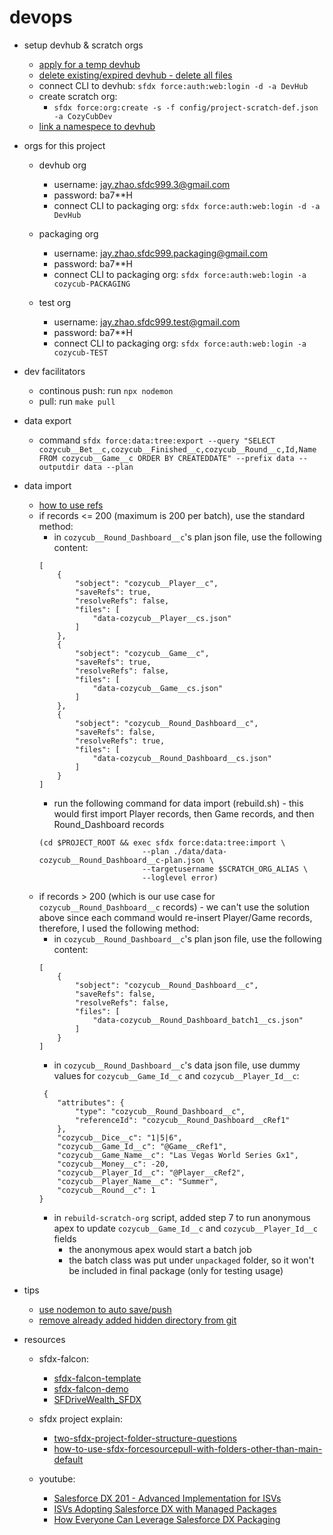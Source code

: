 # devops

* setup devhub & scratch orgs
    * [apply for a temp devhub](https://developer.salesforce.com/promotions/orgs/dx-signup)
    * [delete existing/expired devhub - delete all files](https://salesforce.stackexchange.com/questions/181780/removing-old-hub-org-or-non-scratch-org-from-salesforce-dx-org-list)
    * connect CLI to devhub: `sfdx force:auth:web:login -d -a DevHub`
    * create scratch org:
        * `sfdx force:org:create -s -f config/project-scratch-def.json -a CozyCubDev`
    * [link a namespece to devhub](https://developer.salesforce.com/docs/atlas.en-us.sfdx_dev.meta/sfdx_dev/sfdx_dev_reg_namespace.htm)

* orgs for this project
    * devhub org
        * username: jay.zhao.sfdc999.3@gmail.com
        * password: ba7**H
        * connect CLI to packaging org: `sfdx force:auth:web:login -d -a DevHub`

    * packaging org
        * username: jay.zhao.sfdc999.packaging@gmail.com
        * password: ba7**H
        * connect CLI to packaging org: `sfdx force:auth:web:login -a cozycub-PACKAGING`

    * test org
        * username: jay.zhao.sfdc999.test@gmail.com
        * password: ba7**H
        * connect CLI to packaging org: `sfdx force:auth:web:login -a cozycub-TEST`

* dev facilitators
    * continous push: run `npx nodemon`
    * pull: run `make pull` 

* data export
    * command 
    `sfdx force:data:tree:export --query "SELECT cozycub__Bet__c,cozycub__Finished__c,cozycub__Round__c,Id,Name FROM cozycub__Game__c ORDER BY CREATEDDATE" --prefix data --outputdir data --plan`

* data import
    * [how to use refs](https://www.linkedin.com/pulse/salesforce-dx-export-data-jean-noel-casassus/)
    * if records <= 200 (maximum is 200 per batch), use the standard method:
        * in `cozycub__Round_Dashboard__c`'s plan json file, use the following content:
        ```
        [
            {
                "sobject": "cozycub__Player__c",
                "saveRefs": true,
                "resolveRefs": false,
                "files": [
                    "data-cozycub__Player__cs.json"
                ]
            },
            {
                "sobject": "cozycub__Game__c",
                "saveRefs": true,
                "resolveRefs": false,
                "files": [
                    "data-cozycub__Game__cs.json"
                ]
            },
            {
                "sobject": "cozycub__Round_Dashboard__c",
                "saveRefs": false,
                "resolveRefs": true,
                "files": [
                    "data-cozycub__Round_Dashboard__cs.json"
                ]
            }
        ]
        ```
        * run the following command for data import (rebuild.sh) - this would first import Player records, then Game records, and then Round_Dashboard records
        ```
        (cd $PROJECT_ROOT && exec sfdx force:data:tree:import \
                               --plan ./data/data-cozycub__Round_Dashboard__c-plan.json \
                               --targetusername $SCRATCH_ORG_ALIAS \
                               --loglevel error)
        ``` 
    * if records > 200 (which is our use case for `cozycub__Round_Dashboard__c` records) - we can't use the solution above since each command would re-insert Player/Game records, therefore, I used the following method:
        * in `cozycub__Round_Dashboard__c`'s plan json file, use the following content:
        ```
        [
            {
                "sobject": "cozycub__Round_Dashboard__c",
                "saveRefs": false,
                "resolveRefs": false,
                "files": [
                    "data-cozycub__Round_Dashboard_batch1__cs.json"
                ]
            }
        ]
        ```
        * in `cozycub__Round_Dashboard__c`'s data json file, use dummy values for `cozycub__Game_Id__c` and `cozycub__Player_Id__c`:
        ```
         {
            "attributes": {
                "type": "cozycub__Round_Dashboard__c",
                "referenceId": "cozycub__Round_Dashboard__cRef1"
            },
            "cozycub__Dice__c": "1|5|6",
            "cozycub__Game_Id__c": "@Game__cRef1",
            "cozycub__Game_Name__c": "Las Vegas World Series Gx1",
            "cozycub__Money__c": -20,
            "cozycub__Player_Id__c": "@Player__cRef2",
            "cozycub__Player_Name__c": "Summer",
            "cozycub__Round__c": 1
        }
        ```
        * in `rebuild-scratch-org` script, added step 7 to run anonymous apex to update `cozycub__Game_Id__c` and `cozycub__Player_Id__c` fields
            * the anonymous apex would start a batch job 
            * the batch class was put under `unpackaged` folder, so it won't be included in final package (only for testing usage)
        

* tips
    * [use nodemon to auto save/push](https://ntotten.com/2018/01/17/using-nodemon-to-autopush-sfdx-project-changes/)
    * [remove already added hidden directory from git](https://stackoverflow.com/questions/35026376/git-to-ignore-a-hidden-directory-in-the-local-repo)

* resources
    * sfdx-falcon:
        * [sfdx-falcon-template](https://github.com/sfdx-isv/sfdx-falcon-template)
        * [sfdx-falcon-demo](https://github.com/sfdx-isv/sfdx-falcon-demo)
        * [SFDriveWealth_SFDX](https://github.com/jrattanpal/SFDriveWealth_SFDX)

    * sfdx project explain:
        * [two-sfdx-project-folder-structure-questions](https://salesforce.stackexchange.com/questions/204998/two-sfdx-project-folder-structure-questions)
        * [how-to-use-sfdx-forcesourcepull-with-folders-other-than-main-default](https://salesforce.stackexchange.com/questions/206847/how-to-use-sfdx-forcesourcepull-with-folders-other-than-main-default-where)

    * youtube:
        * [Salesforce DX 201 - Advanced Implementation for ISVs](https://www.youtube.com/watch?v=xLjY-j5pf6c)
        * [ISVs Adopting Salesforce DX with Managed Packages](https://www.youtube.com/watch?v=lTTbymAAtAg)
        * [How Everyone Can Leverage Salesforce DX Packaging](https://www.youtube.com/watch?v=Prlurg2ORnU)